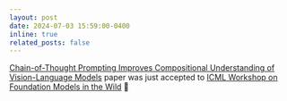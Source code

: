 ```yaml
---
layout: post
date: 2024-07-03 15:59:00-0400
inline: true
related_posts: false
---
```


[Chain-of-Thought Prompting Improves Compositional Understanding of Vision-Language Models](https://openreview.net/forum?id=AoqRlc4lrv) paper was just accepted to [ICML Workshop on Foundation Models in the Wild](https://icml-fm-wild.github.io) 🙌